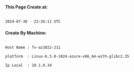 
   
#### This Page Create at:

```bash

2024-07-30 - 23:26:11 UTC

```

#### Create By Machine:

```bash

Host Name : fv-az1022-211

platform  : Linux-6.5.0-1024-azure-x86_64-with-glibc2.35

Ip Local  : 10.1.0.34

```

